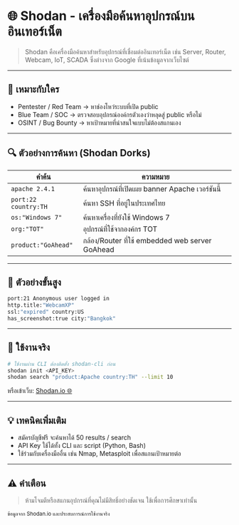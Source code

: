 # 🌐 Shodan - เครื่องมือค้นหาอุปกรณ์บนอินเทอร์เน็ต

> Shodan คือเครื่องมือค้นหาสำหรับอุปกรณ์ที่เชื่อมต่ออินเทอร์เน็ต เช่น Server, Router, Webcam, IoT, SCADA ซึ่งต่างจาก Google ที่เน้นข้อมูลจากเว็บไซต์

---

## 🧠 เหมาะกับใคร
- Pentester / Red Team → หาช่องโหว่ระบบที่เปิด public
- Blue Team / SOC → ตรวจสอบอุปกรณ์องค์กรตัวเองว่าหลุดสู่ public หรือไม่
- OSINT / Bug Bounty → หาเป้าหมายที่น่าสนใจแบบไม่ต้องสแกนเอง

---

## 🔍 ตัวอย่างการค้นหา (Shodan Dorks)

| คำค้น | ความหมาย |
|--------|-----------|
| `apache 2.4.1` | ค้นหาอุปกรณ์ที่เปิดเผย banner Apache เวอร์ชันนี้ |
| `port:22 country:TH` | ค้นหา SSH ที่อยู่ในประเทศไทย |
| `os:"Windows 7"` | ค้นหาเครื่องที่ยังใช้ Windows 7 |
| `org:"TOT"` | อุปกรณ์ที่ใช้จากองค์กร TOT |
| `product:"GoAhead"` | กล้อง/Router ที่ใช้ embedded web server GoAhead |

---

## 🧪 ตัวอย่างขั้นสูง
```sh
port:21 Anonymous user logged in
http.title:"WebcamXP"
ssl:"expired" country:US
has_screenshot:true city:"Bangkok"
```

---

## 🔐 ใช้งานจริง
```bash
# ใช้งานผ่าน CLI ต้องติดตั้ง shodan-cli ก่อน
shodan init <API_KEY>
shodan search "product:Apache country:TH" --limit 10
```

หรือเข้าเว็บ: [Shodan.io 🌐](https://www.shodan.io)

---

## 💡 เทคนิคเพิ่มเติม
- สมัครบัญชีฟรี จะค้นหาได้ 50 results / search
- API Key ใช้ได้ทั้ง CLI และ script (Python, Bash)
- ใช้ร่วมกับเครื่องมืออื่น เช่น Nmap, Metasploit เพื่อสแกนเป้าหมายต่อ

---

## ⚠️ คำเตือน
> ห้ามโจมตีหรือสแกนอุปกรณ์ที่คุณไม่มีสิทธิ์อย่างชัดเจน ใช้เพื่อการศึกษาเท่านั้น

<sub>ข้อมูลจาก Shodan.io และประสบการณ์การใช้งานจริง</sub>
